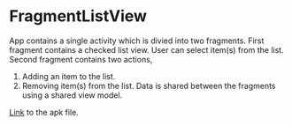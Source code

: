 # FragmentListView
App contains a single activity which is divied into two fragments. 
First fragment contains a checked list view. User can select item(s) from the list. Second fragment contains two actions, 
  1. Adding an item to the list. 
  2. Removing item(s) from the list. 
Data is shared between the fragments using a shared view model.

[Link](https://drive.google.com/file/d/1haKTqSX7hvCpcxcNfOeJWBkFVujpAu3R/view?usp=sharing) to the apk file.
